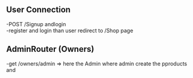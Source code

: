 ## User Connection

-POST /Signup andlogin  
-register and login than user redirect to /Shop page

## AdminRouter (Owners) 
-get /owners/admin => here the Admin where admin create the pproducts and 